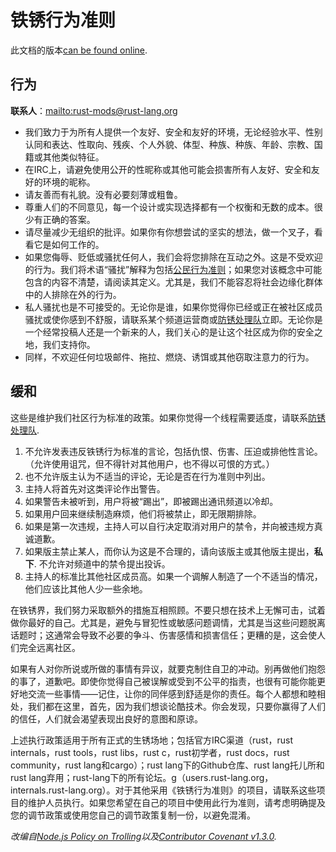 # 铁锈行为准则

此文档的版本[can be found online](https://www.rust-lang.org/conduct.html).

## 行为

**联系人**：<mailto:rust-mods@rust-lang.org>

-   我们致力于为所有人提供一个友好、安全和友好的环境，无论经验水平、性别认同和表达、性取向、残疾、个人外貌、体型、种族、种族、年龄、宗教、国籍或其他类似特征。
-   在IRC上，请避免使用公开的性昵称或其他可能会损害所有人友好、安全和友好的环境的昵称。
-   请友善而有礼貌。没有必要刻薄或粗鲁。
-   尊重人们的不同意见，每一个设计或实现选择都有一个权衡和无数的成本。很少有正确的答案。
-   请尽量减少无组织的批评。如果你有你想尝试的坚实的想法，做一个叉子，看看它是如何工作的。
-   如果您侮辱、贬低或骚扰任何人，我们会将您排除在互动之外。这是不受欢迎的行为。我们将术语“骚扰”解释为包括<a href="http://citizencodeofconduct.org/">公民行为准则</a>；如果您对该概念中可能包含的内容不清楚，请阅读其定义。尤其是，我们不能容忍将社会边缘化群体中的人排除在外的行为。
-   私人骚扰也是不可接受的。无论你是谁，如果你觉得你已经或正在被社区成员骚扰或使你感到不舒服，请联系某个频道运营商或[防锈处理队][mod_team]立即。无论你是一个经常投稿人还是一个新来的人，我们关心的是让这个社区成为你的安全之地，我们支持你。
-   同样，不欢迎任何垃圾邮件、拖拉、燃烧、诱饵或其他窃取注意力的行为。

## 缓和

这些是维护我们社区行为标准的政策。如果你觉得一个线程需要适度，请联系[防锈处理队][mod_team].

1.  不允许发表违反铁锈行为标准的言论，包括仇恨、伤害、压迫或排他性言论。（允许使用诅咒，但不得针对其他用户，也不得以可恨的方式。）
2.  也不允许版主认为不适当的评论，无论是否在行为准则中列出。
3.  主持人将首先对这类评论作出警告。
4.  如果警告未被听到，用户将被“踢出”，即被踢出通讯频道以冷却。
5.  如果用户回来继续制造麻烦，他们将被禁止，即无限期排除。
6.  如果是第一次违规，主持人可以自行决定取消对用户的禁令，并向被违规方真诚道歉。
7.  如果版主禁止某人，而你认为这是不合理的，请向该版主或其他版主提出，**私下**. 不允许对频道中的禁令提出投诉。
8.  主持人的标准比其他社区成员高。如果一个调解人制造了一个不适当的情况，他们应该比其他人少一些余地。

在铁锈界，我们努力采取额外的措施互相照顾。不要只想在技术上无懈可击，试着做你最好的自己。尤其是，避免与冒犯性或敏感问题调情，尤其是当这些问题脱离话题时；这通常会导致不必要的争斗、伤害感情和损害信任；更糟的是，这会使人们完全远离社区。

如果有人对你所说或所做的事情有异议，就要克制住自卫的冲动。别再做他们抱怨的事了，道歉吧。即使你觉得自己被误解或受到不公平的指责，也很有可能你能更好地交流一些事情——记住，让你的同伴感到舒适是你的责任。每个人都想和睦相处，我们都在这里，首先，因为我们想谈论酷技术。你会发现，只要你赢得了人们的信任，人们就会渴望表现出良好的意图和原谅。

上述执行政策适用于所有正式的生锈场地；包括官方IRC渠道（rust，rust internals，rust tools，rust libs，rust c，rust初学者，rust docs，rust community，rust lang和cargo）；rust lang下的Github仓库、rust lang托儿所和rust lang弃用；rust-lang下的所有论坛。g（users.rust-lang.org，internals.rust-lang.org）。对于其他采用《铁锈行为准则》的项目，请联系这些项目的维护人员执行。如果您希望在自己的项目中使用此行为准则，请考虑明确提及您的调节政策或使用您自己的调节政策复制一份，以避免混淆。

*改编自[Node.js Policy on Trolling](http://blog.izs.me/post/30036893703/policy-on-trolling)以及[Contributor Covenant v1.3.0](https://www.contributor-covenant.org/version/1/3/0/).*

[mod_team]: https://www.rust-lang.org/team.html#Moderation-team
